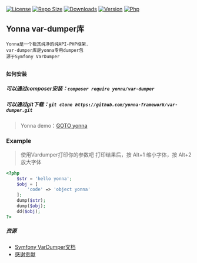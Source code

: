[![License](https://img.shields.io/github/license/yonna-framework/var-dumper.svg)](https://packagist.org/packages/yonna/var-dumper)
[![Repo Size](https://img.shields.io/github/repo-size/yonna-framework/var-dumper.svg)](https://packagist.org/packages/yonna/var-dumper)
[![Downloads](https://img.shields.io/packagist/dm/yonna/var-dumper.svg)](https://packagist.org/packages/yonna/var-dumper)
[![Version](https://img.shields.io/github/release/yonna-framework/var-dumper.svg)](https://packagist.org/packages/yonna/var-dumper)
[![Php](https://img.shields.io/packagist/php-v/yonna/var-dumper.svg)](https://packagist.org/packages/yonna/var-dumper)

## Yonna var-dumper库

```
Yonna是一个极其纯净的纯API-PHP框架.
var-dumper库是yonna专用dumper包
源于Symfony VarDumper
```

## 

#### 如何安装

##### 可以通过composer安装：`composer require yonna/var-dumper`

##### 可以通过git下载：`git clone https://github.com/yonna-framework/var-dumper.git`

> Yonna demo：[GOTO yonna](https://github.com/yonna-framework/yonna)

### Example

> 使用Vardumper打印你的参数吧
> 打印结果后，按 Alt+1 缩小字体，按 Alt+2 放大字体
```php
<?php
    $str = 'hello yonna';
    $obj = [
        'code' => 'object yonna'
    ];
    dump($str);
    dump($obj);
    dd($obj);
?>
```

##### 资源

  * [Symfony VarDumper文档](https://symfony.com/doc/current/components/var_dumper/introduction.html)
  * [感谢贡献](https://symfony.com/doc/current/contributing/index.html)

